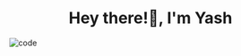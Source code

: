 ## <h1 align="center">Hey there!:wave:, I'm Yash</h1>

![code](https://user-images.githubusercontent.com/74345713/208240512-051127dd-6a40-4c2d-b850-1e96628890b5.gif)
<!--
**yash244466666/yash244466666** is a ✨ _special_ ✨ repository because its `README.md` (this file) appears on your GitHub profile.

Here are some ideas to get you started:

- 🔭 I’m currently working on ...
- 🌱 I’m currently learning ...
- 👯 I’m looking to collaborate on ...
- 🤔 I’m looking for help with ...
- 💬 Ask me about ...
- 📫 How to reach me: ...
- 😄 Pronouns: ...
- ⚡ Fun fact: ...
-->

